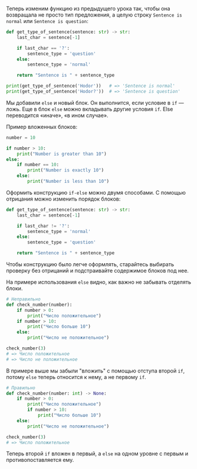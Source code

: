 Теперь изменим функцию из предыдущего урока так, чтобы она возвращала не просто тип предложения, а целую строку `Sentence is normal` или `Sentence is question`:

```python
def get_type_of_sentence(sentence: str) -> str:
    last_char = sentence[-1]

    if last_char == '?':
        sentence_type = 'question'
    else:
        sentence_type = 'normal'

    return "Sentence is " + sentence_type

print(get_type_of_sentence('Hodor'))   # => 'Sentence is normal'
print(get_type_of_sentence('Hodor?'))  # => 'Sentence is question'
```

Мы добавили `else` и новый блок. Он выполнится, если условие в `if` — ложь. Еще в блок `else` можно вкладывать другие условия `if`. Else переводится «иначе», «в ином случае».

Пример вложенных блоков:

```python
number = 10

if number > 10:
    print("Number is greater than 10")
else:
    if number == 10:
        print("Number is exactly 10")
    else:
        print("Number is less than 10")
```

Оформить конструкцию `if-else` можно двумя способами. С помощью отрицания можно изменить порядок блоков:

```python
def get_type_of_sentence(sentence: str) -> str:
    last_char = sentence[-1]

    if last_char != '?':
        sentence_type = 'normal'
    else:
        sentence_type = 'question'

    return "Sentence is " + sentence_type
```

Чтобы конструкцию было легче оформлять, старайтесь выбирать проверку без отрицаний и подстраивайте содержимое блоков под нее.

На примере использования `else` видно, как важно не забывать отделять блоки.

```python
# Неправильно
def check_number(number):
    if number > 0:
        print("Число положительное")
    if number > 10:
        print("Число больше 10")
    else:
        print("Число не положительное")

check_number(3)
# => Число положительное
# => Число не положительное
```

В примере выше мы забыли "вложить" с помощью отступа второй `if`, потому `else` теперь относится к нему, а не первому `if`.

```python
# Правильно
def check_number(number: int) -> None:
    if number > 0:
        print("Число положительное")
        if number > 10:
            print("Число больше 10")
    else:
        print("Число не положительное")

check_number(3)
# => Число положительное
```

Теперь второй `if` вложен в первый, а `else` на одном уровне с первым и противопоставляется ему.
